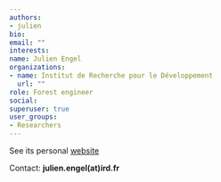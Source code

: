 ```yaml
---
authors:
- julien
bio: 
email: ""
interests:
name: Julien Engel
organizations:
- name: Institut de Recherche pour le Développement
  url: ""
role: Forest engineer
social:
superuser: true
user_groups:
- Researchers
---
```


See its personal [website](https://julienengel.wixsite.com/julienengel)


Contact: **julien.engel(at)ird.fr**


